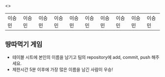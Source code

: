 <table>
      <tbody>
        <>
          <td>이승민</td>
          <td>이승민</td>
          <td>이승민</td>
          <td>이승민</td>
          <td>이승민</td>
        </
        <>
          <td>이승민</td>
          <td>이승민</td>
          <td>이승민</td>
          <td>이승민</td>
          <td>이승민</td>
        </
      </tbody>
</table>

## 땅따먹기 게임

- 테이블 시트에 본인의 이름을 남기고 팀의 repository에 add, commit, push 해주세요.
- 제한시간 5분 이후에 가장 많은 이름을 남긴 사람이 우승!
